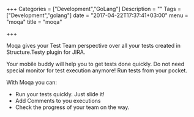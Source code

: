 +++
Categories = ["Development","GoLang"]
Description = ""
Tags = ["Development","golang"]
date = "2017-04-22T17:37:41+03:00"
menu = "moqa"
title = "moqa"

+++

Moqa gives your Test Team perspective over all your tests created in Structure.Testy plugin for JIRA.

Your mobile buddy will help you to get tests done quickly. Do not need special monitor for test execution anymore! Run tests from your pocket.

With Moqa you can:

* Run your tests quickly. Just slide it!
* Add Comments to you executions
* Check the progress of your team on the way.

<a href="https://itunes.apple.com/us/app/moqa/id1228058085?mt=8" style="display:inline-block;overflow:hidden;background:url(//linkmaker.itunes.apple.com/assets/shared/badges/en-us/appstore-lrg.svg) no-repeat;width:135px;height:40px;background-size:contain;"></a>